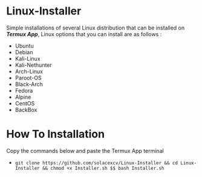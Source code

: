 # Linux-Installer

Simple installations of several Linux distribution that can be installed on ***Termux App***, Linux options that you can install are as follows :

* Ubuntu
* Debian
* Kali-Linux
* Kali-Nethunter
* Arch-Linux
* Paroot-OS
* Black-Arch
* Fedora
* Alpine
* CentOS
* BackBox

# How To Installation

Copy the commands below and paste the Termux App terminal

* ```git clone https://github.com/solacexcv/Linux-Installer && cd Linux-Installer && chmod +x Installer.sh $$ bash Installer.sh```
